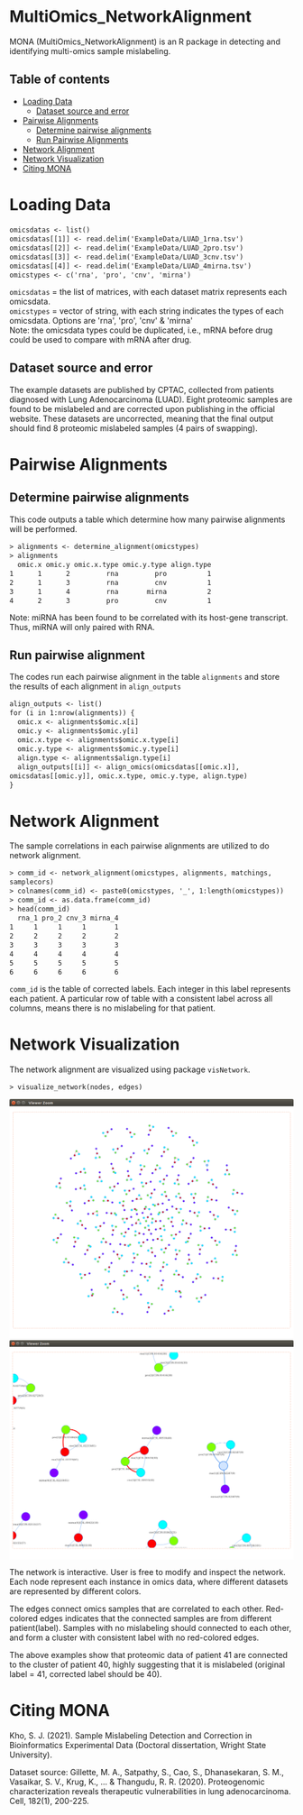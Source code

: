 # MultiOmics_NetworkAlignment
MONA (MultiOmics_NetworkAlignment) is an R package in detecting and identifying multi-omics sample mislabeling.


## Table of contents
* [Loading Data](#loaddata)
  * [Dataset source and error](#source_error)
* [Pairwise Alignments](#pa)
  * [Determine pairwise alignments](#determine_pa)
  * [Run Pairwise Alignments](#run_pa)
* [Network Alignment](#run_na)
* [Network Visualization](#visualize_na)
* [Citing MONA](#mona_cite)


# <a name="loaddata"></a>Loading Data
```
omicsdatas <- list()
omicsdatas[[1]] <- read.delim('ExampleData/LUAD_1rna.tsv')
omicsdatas[[2]] <- read.delim('ExampleData/LUAD_2pro.tsv')
omicsdatas[[3]] <- read.delim('ExampleData/LUAD_3cnv.tsv')
omicsdatas[[4]] <- read.delim('ExampleData/LUAD_4mirna.tsv')
omicstypes <- c('rna', 'pro', 'cnv', 'mirna')
```

`omicsdatas` = the list of matrices, with each dataset matrix represents each omicsdata. <br>
`omicstypes` = vector of string, with each string indicates the types of each omicsdata. Options are 'rna', 'pro', 'cnv' & 'mirna' <br>
Note: the omicsdata types could be duplicated, i.e., mRNA before drug could be used to compare with mRNA after drug.

## <a name='source_error'></a>Dataset source and error

The example datasets are published by CPTAC, collected from patients diagnosed with Lung Adenocarcinoma (LUAD). Eight proteomic samples are found to be mislabeled and are corrected upon publishing in the official website. These datasets are uncorrected, meaning that the final output should find 8 proteomic mislabeled samples (4 pairs of swapping).


# <a name='pa'></a>Pairwise Alignments
## <a name="determine_pa"></a>Determine pairwise alignments
This code outputs a table which determine how many pairwise alignments will be performed.
```
> alignments <- determine_alignment(omicstypes)
> alignments
  omic.x omic.y omic.x.type omic.y.type align.type
1      1      2         rna         pro          1
2      1      3         rna         cnv          1
3      1      4         rna       mirna          2
4      2      3         pro         cnv          1
```
Note: miRNA has been found to be correlated with its host-gene transcript. Thus, miRNA will only paired with RNA. <br>



## <a name="run_pa"></a>Run pairwise alignment
The codes run each pairwise alignment in the table `alignments` and store the results of each alignment in `align_outputs`
```
align_outputs <- list()
for (i in 1:nrow(alignments)) {
  omic.x <- alignments$omic.x[i]
  omic.y <- alignments$omic.y[i]
  omic.x.type <- alignments$omic.x.type[i]
  omic.y.type <- alignments$omic.y.type[i]
  align.type <- alignments$align.type[i]
  align_outputs[[i]] <- align_omics(omicsdatas[[omic.x]], omicsdatas[[omic.y]], omic.x.type, omic.y.type, align.type)
}
```


# <a name="run_na"></a>Network Alignment
The sample correlations in each pairwise alignments are utilized to do network alignment.

```
> comm_id <- network_alignment(omicstypes, alignments, matchings, samplecors)
> colnames(comm_id) <- paste0(omicstypes, '_', 1:length(omicstypes))
> comm_id <- as.data.frame(comm_id)
> head(comm_id)
  rna_1 pro_2 cnv_3 mirna_4
1     1     1     1       1
2     2     2     2       2
3     3     3     3       3
4     4     4     4       4
5     5     5     5       5
6     6     6     6       6
```

`comm_id` is the table of corrected labels. Each integer in this label represents each patient. A particular row of table with a consistent label across all columns, means there is no mislabeling for that patient.




# <a name="visualize_na"></a>Network Visualization
The network alignment are visualized using package `visNetwork`.
```
> visualize_network(nodes, edges)
```

<img align="center" src="figs/network.png">
<img align="center" src="figs/network_zoom.png">

The network is interactive. User is free to modify and inspect the network.
Each node represent each instance in omics data, where different datasets are represented by different colors.

The edges connect omics samples that are correlated to each other. Red-colored edges indicates that the connected samples are from different patient(label).
Samples with no mislabeling should connected to each other, and form a cluster with consistent label with no red-colored edges.

The above examples show that proteomic data of patient 41 are connected to the cluster of patient 40, highly suggesting that it is mislabeled (original label = 41, corrected label should be 40).


# <a name="mona_cite"></a>Citing MONA
Kho, S. J. (2021). Sample Mislabeling Detection and Correction in Bioinformatics Experimental Data (Doctoral dissertation, Wright State University).

Dataset source:
Gillette, M. A., Satpathy, S., Cao, S., Dhanasekaran, S. M., Vasaikar, S. V., Krug, K., ... & Thangudu, R. R. (2020). Proteogenomic characterization reveals therapeutic vulnerabilities in lung adenocarcinoma. Cell, 182(1), 200-225.

